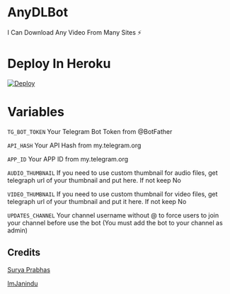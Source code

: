 # AnyDLBot

I Can Download Any Video From Many Sites ⚡

# Deploy In Heroku

[![Deploy](https://www.herokucdn.com/deploy/button.svg)](https://heroku.com/deploy)

# Variables

`TG_BOT_TOKEN` Your Telegram Bot Token from @BotFather

`API_HASH` Your API Hash from my.telegram.org

`APP_ID` Your APP ID from my.telegram.org

`AUDIO_THUMBNAIL` If you need to use custom thumbnail for audio files, get telegraph url of your thumbnail and put here. If not keep No

`VIDEO_THUMBNAIL` If you need to use custom thumbnail for video files, get telegraph url of your thumbnail and put it here. If not keep No

`UPDATES_CHANNEL` Your channel username without @ to force users to join your channel before use the bot (You must add the bot to your channel as admin)

## Credits 

[Surya Prabhas](https://github.com/SuryaPrabhas1245)

[ImJanindu](https://github.com/ImJanindu)
